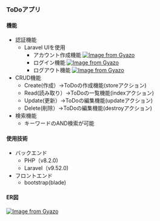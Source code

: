 ### ToDoアプリ

#### 機能
* 認証機能
  * Laravel UIを使用
    * アカウント作成機能
    [![Image from Gyazo](https://i.gyazo.com/6332cef131124b901f885b09febeb3d1.gif)](https://gyazo.com/6332cef131124b901f885b09febeb3d1)
    * ログイン機能
    [![Image from Gyazo](https://i.gyazo.com/6f49ee5e6fcf2139f71a4956b1ab4254.gif)](https://gyazo.com/6f49ee5e6fcf2139f71a4956b1ab4254)
    * ログアウト機能
    [![Image from Gyazo](https://i.gyazo.com/f430ce8cae04f4701c4581062b4e6fdc.gif)](https://gyazo.com/f430ce8cae04f4701c4581062b4e6fdc)
* CRUD機能
  * Create(作成）→ToDoの作成機能(storeアクション)
  * Read(読み取り）→ToDoの一覧機能(indexアクション)
  * Update(更新）→ToDoの編集機能(updateアクション)
  * Delete(削除）→ToDoの編集機能(destroyアクション)
* 検索機能
  * キーワードのAND検索が可能

#### 使用技術
* バックエンド
  * PHP（v8.2.0)
  * Laravel（v9.52.0)
* フロントエンド
  * bootstrap(blade)

#### ER図
[![Image from Gyazo](https://i.gyazo.com/e4f657fc987edf436ca012aa11879285.png)](https://gyazo.com/e4f657fc987edf436ca012aa11879285)